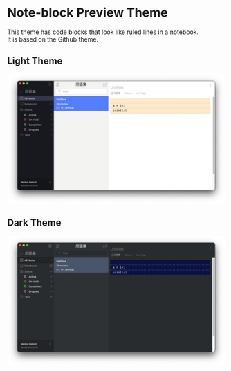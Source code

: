 # Note-block Preview Theme

This theme has code blocks that look like ruled lines in a notebook.  
It is based on the Github theme.  

## Light Theme

![Light](./light.png)  

## Dark Theme

![Dark](./dark.png)  
